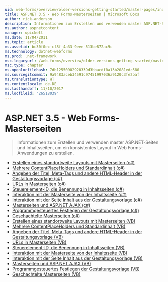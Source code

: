 ```yaml
---
uid: web-forms/overview/older-versions-getting-started/master-pages/index
title: ASP.NET 3.5 - Web Forms-Masterseiten | Microsoft Docs
author: rick-anderson
description: Informationen zum Erstellen und verwenden master ASP.NET-Seiten und Inhaltsseiten, um ein konsistentes Layout in Web Forms-Anwendungen zu erstellen.
ms.author: aspnetcontent
manager: wpickett
ms.date: 11/04/2011
ms.topic: article
ms.assetid: bc30f0ec-cf8f-4a33-9eee-513be872ac9c
ms.technology: dotnet-webforms
ms.prod: .net-framework
msc.legacyurl: /web-forms/overview/older-versions-getting-started/master-pages
msc.type: chapter
ms.openlocfilehash: 7db12550902920339d3bbacdf0a13b2081edc580
ms.sourcegitcommit: 9a9483aceb34591c97451997036a9120c3fe2baf
ms.translationtype: HT
ms.contentlocale: de-DE
ms.lasthandoff: 11/10/2017
ms.locfileid: "26518039"
---
```

<a name="aspnet-35---web-forms-master-pages"></a>ASP.NET 3.5 - Web Forms-Masterseiten
====================
> Informationen zum Erstellen und verwenden master ASP.NET-Seiten und Inhaltsseiten, um ein konsistentes Layout in Web Forms-Anwendungen zu erstellen.


- [Erstellen eines standortweite Layouts mit Masterseiten (c#)](creating-a-site-wide-layout-using-master-pages-cs.md)
- [Mehrere ContentPlaceHolders und Standardinhalt (c#)](multiple-contentplaceholders-and-default-content-cs.md)
- [Angeben der Titel, Meta-Tags und andere HTML-Header in der Gestaltungsvorlage (c#)](specifying-the-title-meta-tags-and-other-html-headers-in-the-master-page-cs.md)
- [URLs in Masterseiten (c#)](urls-in-master-pages-cs.md)
- [Steuerelement-ID, die Benennung in Inhaltsseiten (c#)](control-id-naming-in-content-pages-cs.md)
- [Interaktion mit der Masterseite von der Inhaltsseite (c#)](interacting-with-the-master-page-from-the-content-page-cs.md)
- [Interaktion mit der Seite Inhalt aus der Gestaltungsvorlage (c#)](interacting-with-the-content-page-from-the-master-page-cs.md)
- [Masterseiten und ASP.NET AJAX (c#)](master-pages-and-asp-net-ajax-cs.md)
- [Programmgesteuertes Festlegen der Gestaltungsvorlage (c#)](specifying-the-master-page-programmatically-cs.md)
- [Geschachtelte Masterseiten (c#)](nested-master-pages-cs.md)
- [Erstellen eines standortweite Layouts mit Masterseiten (VB)](creating-a-site-wide-layout-using-master-pages-vb.md)
- [Mehrere ContentPlaceHolders und Standardinhalt (VB)](multiple-contentplaceholders-and-default-content-vb.md)
- [Angeben der Titel, Meta-Tags und andere HTML-Header in der Gestaltungsvorlage (VB)](specifying-the-title-meta-tags-and-other-html-headers-in-the-master-page-vb.md)
- [URLs in Masterseiten (VB)](urls-in-master-pages-vb.md)
- [Steuerelement-ID, die Benennung in Inhaltsseiten (VB)](control-id-naming-in-content-pages-vb.md)
- [Interaktion mit der Masterseite von der Inhaltsseite (VB)](interacting-with-the-master-page-from-the-content-page-vb.md)
- [Interaktion mit der Seite Inhalt aus der Gestaltungsvorlage (VB)](interacting-with-the-content-page-from-the-master-page-vb.md)
- [Masterseiten und ASP.NET AJAX (VB)](master-pages-and-asp-net-ajax-vb.md)
- [Programmgesteuertes Festlegen der Gestaltungsvorlage (VB)](specifying-the-master-page-programmatically-vb.md)
- [Geschachtelte Masterseiten (VB)](nested-master-pages-vb.md)

